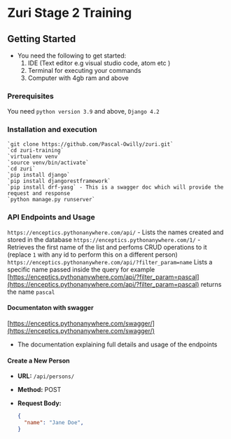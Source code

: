 # Zuri Stage 2 Training


## Getting Started

* You need the following to get started:
  1. IDE (Text editor e.g visual studio code, atom etc )
  2. Terminal for executing your commands
  3. Computer with 4gb ram and above

### Prerequisites

You need `python version 3.9` and above, `Django 4.2`

### Installation and execution

    `git clone https://github.com/Pascal-Owilly/zuri.git`
    `cd zuri-training`
    `virtualenv venv`
    `source venv/bin/activate`
    `cd zuri`
    `pip install django`
    `pip install djangorestframework`
    `pip install drf-yasg` - This is a swagger doc which will provide the request and response 
    `python manage.py runserver`


### API Endpoints and Usage

`https://enceptics.pythonanywhere.com/api/` - Lists the names created and stored in the database
`https://enceptics.pythonanywhere.com/1/` - Retrieves the first name of the list and perfoms CRUD 
operations to it (replace `1` with any id to perform this on a different person)
`https://enceptics.pythonanywhere.com/api/?filter_param=name` 
 Lists a specific name passed inside the query for example [https://enceptics.pythonanywhere.com/api/?filter_param=pascal](https://enceptics.pythonanywhere.com/api/?filter_param=pascal) returns the name `pascal`

#### Documentaton with swagger

 [https://enceptics.pythonanywhere.com/swagger/](https://enceptics.pythonanywhere.com/swagger/)
 - The documentation explaining full details and usage of the endpoints

#### Create a New Person

- **URL:** `/api/persons/`
- **Method:** POST
- **Request Body:**

  ```json
  {
    "name": "Jane Doe",
  }
